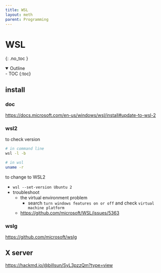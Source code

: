 ```yaml
---
title: WSL
layout: meth
parent: Programming
---
```

# WSL
{: .no_toc }

<details open markdown="block">
  <summary>
    Outline
  </summary>
- TOC
{:toc}
</details>

## install
### doc
<https://docs.microsoft.com/en-us/windows/wsl/install#update-to-wsl-2>

### wsl2
to check version  
```sh
# in command line
wsl -l -b

# in wsl
uname -r
```

to change to WSL2
- `wsl --set-version Ubuntu 2`
- troubleshoot
	- the virtual environment problem
		- search `turn windows features on or off` and check `virtual machine platform`
	- <https://github.com/microsoft/WSL/issues/5363>

### wslg
<https://github.com/microsoft/wslg>


## X server
https://hackmd.io/@billsun/SyL3pzzQm?type=view
